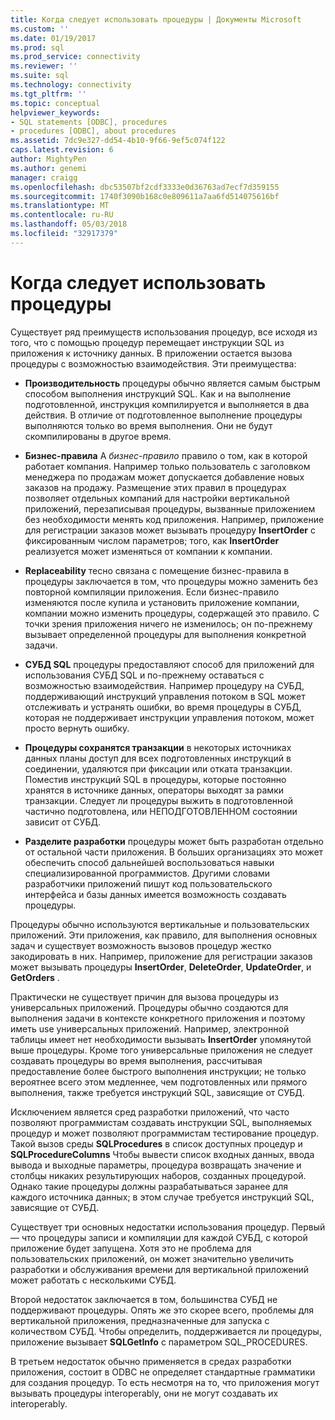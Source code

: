 ```yaml
---
title: Когда следует использовать процедуры | Документы Microsoft
ms.custom: ''
ms.date: 01/19/2017
ms.prod: sql
ms.prod_service: connectivity
ms.reviewer: ''
ms.suite: sql
ms.technology: connectivity
ms.tgt_pltfrm: ''
ms.topic: conceptual
helpviewer_keywords:
- SQL statements [ODBC], procedures
- procedures [ODBC], about procedures
ms.assetid: 7dc9e327-dd54-4b10-9f66-9ef5c074f122
caps.latest.revision: 6
author: MightyPen
ms.author: genemi
manager: craigg
ms.openlocfilehash: dbc53507bf2cdf3333e0d36763ad7ecf7d359155
ms.sourcegitcommit: 1740f3090b168c0e809611a7aa6fd514075616bf
ms.translationtype: MT
ms.contentlocale: ru-RU
ms.lasthandoff: 05/03/2018
ms.locfileid: "32917379"
---
```

# <a name="when-to-use-procedures"></a>Когда следует использовать процедуры
Существует ряд преимуществ использования процедур, все исходя из того, что с помощью процедур перемещает инструкции SQL из приложения к источнику данных. В приложении остается вызова процедуры с возможностью взаимодействия. Эти преимущества:  
  
-   **Производительность** процедуры обычно является самым быстрым способом выполнения инструкций SQL. Как и на выполнение подготовленной, инструкция компилируется и выполняется в два действия. В отличие от подготовленное выполнение процедуры выполняются только во время выполнения. Они не будут скомпилированы в другое время.  
  
-   **Бизнес-правила** A *бизнес-правило* правило о том, как в которой работает компания. Например только пользователь с заголовком менеджера по продажам может допускается добавление новых заказов на продажу. Размещение этих правил в процедурах позволяет отдельных компаний для настройки вертикальной приложений, перезаписывая процедуры, вызванные приложением без необходимости менять код приложения. Например, приложение для регистрации заказов может вызывать процедуру **InsertOrder** с фиксированным числом параметров; того, как **InsertOrder** реализуется может изменяться от компании к компании.  
  
-   **Replaceability** тесно связана с помещение бизнес-правила в процедуры заключается в том, что процедуры можно заменить без повторной компиляции приложения. Если бизнес-правило изменяются после купила и установить приложение компании, компании можно изменить процедуры, содержащей это правило. С точки зрения приложения ничего не изменилось; он по-прежнему вызывает определенной процедуры для выполнения конкретной задачи.  
  
-   **СУБД SQL** процедуры предоставляют способ для приложений для использования СУБД SQL и по-прежнему оставаться с возможностью взаимодействия. Например процедуру на СУБД, поддерживающий инструкций управления потоком в SQL может отслеживать и устранять ошибки, во время процедуры в СУБД, которая не поддерживает инструкции управления потоком, может просто вернуть ошибку.  
  
-   **Процедуры сохранятся транзакции** в некоторых источниках данных планы доступ для всех подготовленных инструкций в соединении, удаляются при фиксации или отката транзакции. Поместив инструкций SQL в процедуры, которые постоянно хранятся в источнике данных, операторы выходят за рамки транзакции. Следует ли процедуры выжить в подготовленной частично подготовлена, или НЕПОДГОТОВЛЕННОМ состоянии зависит от СУБД.  
  
-   **Разделите разработки** процедуры может быть разработан отдельно от остальной части приложения. В больших организациях это может обеспечить способ дальнейшей воспользоваться навыки специализированной программистов. Другими словами разработчики приложений пишут код пользовательского интерфейса и базы данных имеется возможность создавать процедуры.  
  
 Процедуры обычно используются вертикальные и пользовательских приложений. Эти приложения, как правило, для выполнения основных задач и существует возможность вызовов процедур жестко закодировать в них. Например, приложение для регистрации заказов может вызывать процедуры **InsertOrder**, **DeleteOrder**, **UpdateOrder**, и **GetOrders** .  
  
 Практически не существует причин для вызова процедуры из универсальных приложений. Процедуры обычно создаются для выполнения задачи в контексте конкретного приложения и поэтому иметь use универсальных приложений. Например, электронной таблицы имеет нет необходимости вызывать **InsertOrder** упомянутой выше процедуры. Кроме того универсальные приложения не следует создавать процедуры во время выполнения, рассчитывая предоставление более быстрого выполнения инструкции; не только вероятнее всего этом медленнее, чем подготовленных или прямого выполнения, также требуется инструкций SQL, зависящие от СУБД.  
  
 Исключением является сред разработки приложений, что часто позволяют программистам создавать инструкции SQL, выполняемых процедур и может позволяют программистам тестирование процедур. Такой вызов среды **SQLProcedures** в список доступных процедур и **SQLProcedureColumns** Чтобы вывести список входных данных, ввода вывода и выходные параметры, процедура возвращать значение и столбцы никаких результирующих наборов, созданных процедурой. Однако такие процедуры должны разрабатываться заранее для каждого источника данных; в этом случае требуется инструкций SQL, зависящие от СУБД.  
  
 Существует три основных недостатки использования процедур. Первый — что процедуры записи и компиляции для каждой СУБД, с которой приложение будет запущена. Хотя это не проблема для пользовательских приложений, он может значительно увеличить разработки и обслуживания времени для вертикальной приложений может работать с несколькими СУБД.  
  
 Второй недостаток заключается в том, большинства СУБД не поддерживают процедуры. Опять же это скорее всего, проблемы для вертикальной приложения, предназначенные для запуска с количеством СУБД. Чтобы определить, поддерживается ли процедуры, приложение вызывает **SQLGetInfo** с параметром SQL_PROCEDURES.  
  
 В третьем недостаток обычно применяется в средах разработки приложения, состоит в ODBC не определяет стандартные грамматики для создания процедур. То есть несмотря на то, что приложения могут вызывать процедуры interoperably, они не могут создавать их interoperably.
